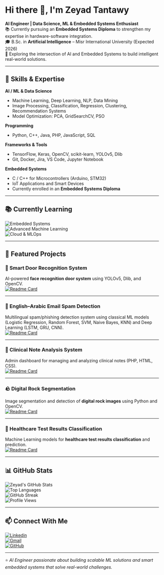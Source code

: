 # Hi there 👋, I'm Zeyad Tantawy

**AI Engineer | Data Science, ML & Embedded Systems Enthusiast**  
📚 Currently pursuing an **Embedded Systems Diploma** to strengthen my expertise in hardware-software integration.  
🎓 B.Sc. in **Artificial Intelligence** – Misr International University (Expected 2026)  
🚀 Exploring the intersection of AI and Embedded Systems to build intelligent real-world solutions.  

---

## 🔧 Skills & Expertise

**AI / ML & Data Science**  
- Machine Learning, Deep Learning, NLP, Data Mining  
- Image Processing, Classification, Regression, Clustering, Recommendation Systems  
- Model Optimization: PCA, GridSearchCV, PSO  

**Programming**  
- Python, C++, Java, PHP, JavaScript, SQL  

**Frameworks & Tools**  
- TensorFlow, Keras, OpenCV, scikit-learn, YOLOv5, Dlib  
- Git, Docker, Jira, VS Code, Jupyter Notebook  

**Embedded Systems**  
- C / C++ for Microcontrollers (Arduino, STM32)  
- IoT Applications and Smart Devices  
- Currently enrolled in an **Embedded Systems Diploma**  

---

## 📚 Currently Learning

![Embedded Systems](https://img.shields.io/badge/Embedded%20Systems-Diploma-orange?style=for-the-badge&logo=arduino&logoColor=white)  
![Advanced Machine Learning](https://img.shields.io/badge/Advanced%20Machine%20Learning-blue?style=for-the-badge&logo=tensorflow&logoColor=white)  
![Cloud & MLOps](https://img.shields.io/badge/Cloud%20%26%20MLOps-47A248?style=for-the-badge&logo=azuredevops&logoColor=white)  

---

## 🌟 Featured Projects

### 🔑 Smart Door Recognition System  
AI-powered **face recognition door system** using YOLOv5, Dlib, and OpenCV.  
[![Readme Card](https://github-readme-stats.vercel.app/api/pin/?username=Zeyad-Tantawy1&repo=Samrt-Door-Recognition-System&theme=tokyonight)](https://github.com/Zeyad-Tantawy1/Samrt-Door-Recognition-System)

---

### 📧 English–Arabic Email Spam Detection  
Multilingual spam/phishing detection system using classical ML models (Logistic Regression, Random Forest, SVM, Naive Bayes, KNN) and Deep Learning (LSTM, GRU, CNN).  
[![Readme Card](https://github-readme-stats.vercel.app/api/pin/?username=Zeyad-Tantawy1&repo=Email-Spam-Detection&theme=tokyonight)](https://github.com/Zeyad-Tantawy1/Email-Spam-Detection)

---

### 🏥 Clinical Note Analysis System  
Admin dashboard for managing and analyzing clinical notes (PHP, HTML, CSS).  
[![Readme Card](https://github-readme-stats.vercel.app/api/pin/?username=Zeyad-Tantawy1&repo=Clinical_Note_Analysis&theme=tokyonight)](https://github.com/Zeyad-Tantawy1/Clinical_Note_Analysis)

---

### 🪨 Digital Rock Segmentation  
Image segmentation and detection of **digital rock images** using Python and OpenCV.  
[![Readme Card](https://github-readme-stats.vercel.app/api/pin/?username=Zeyad-Tantawy1&repo=Digital_Rock_segmentation&theme=tokyonight)](https://github.com/Zeyad-Tantawy1/Digital_Rock_segmentation)

---

### 🧬 Healthcare Test Results Classification  
Machine Learning models for **healthcare test results classification** and prediction.  
[![Readme Card](https://github-readme-stats.vercel.app/api/pin/?username=Zeyad-Tantawy1&repo=Healthcare-test-results-classification-using-Machine-Learning&theme=tokyonight)](https://github.com/Zeyad-Tantawy1/Healthcare-test-results-classification-using-Machine-Learning)

---

## 📊 GitHub Stats

![Zeyad's GitHub Stats](https://github-readme-stats.vercel.app/api?username=Zeyad-Tantawy1&show_icons=true&theme=tokyonight)  
![Top Languages](https://github-readme-stats.vercel.app/api/top-langs/?username=Zeyad-Tantawy1&layout=compact&theme=tokyonight)  
![GitHub Streak](https://github-readme-streak-stats.herokuapp.com/?user=Zeyad-Tantawy1&theme=tokyonight)  
![Profile Views](https://komarev.com/ghpvc/?username=Zeyad-Tantawy1&color=blue&style=flat-square)  

---

## 📫 Connect With Me
[![Linkedin](https://img.shields.io/badge/LinkedIn-0A66C2?style=for-the-badge&logo=linkedin&logoColor=white)](https://www.linkedin.com/in/zeyad-tantawy-6a5859314/)  
[![Gmail](https://img.shields.io/badge/Email-D14836?style=for-the-badge&logo=gmail&logoColor=white)](mailto:zeyadtantawy@gmail.com)  
[![GitHub](https://img.shields.io/badge/GitHub-181717?style=for-the-badge&logo=github&logoColor=white)](https://github.com/Zeyad-Tantawy1)  

---

⭐️ *AI Engineer passionate about building scalable ML solutions and smart embedded systems that solve real-world challenges.*
